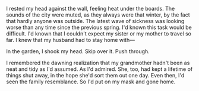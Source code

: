 I rested my head against the wall, feeling heat under the boards. The sounds of the city were muted, as they always were that winter, by the fact that hardly anyone was outside. The latest wave of sickness was looking worse than any time since the previous spring. I'd known this task would be difficult. I'd known that I couldn't expect my sister or my mother to travel so far. I knew that my husband had to stay home with— 

In the garden, I shook my head. Skip over it. Push through.

I remembered the dawning realization that my grandmother hadn't been as neat and tidy as I'd assumed. As I'd admired. She, too, had kept a lifetime of things shut away, in the hope she'd sort them out one day. Even then, I'd seen the family resemblance. So I'd put on my mask and gone home. 